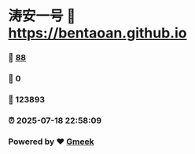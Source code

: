 # 涛安一号 :link: https://bentaoan.github.io 
### :page_facing_up: [88](https://bentaoan.github.io/tag.html) 
### :speech_balloon: 0 
### :hibiscus: 123893 
### :alarm_clock: 2025-07-18 22:58:09 
### Powered by :heart: [Gmeek](https://github.com/Meekdai/Gmeek)
